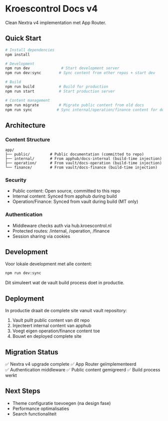 # Kroescontrol Docs v4

Clean Nextra v4 implementation met App Router.

## Quick Start

```bash
# Install dependencies
npm install

# Development
npm run dev              # Start development server
npm run dev:sync        # Sync content from other repos + start dev

# Build
npm run build           # Build for production
npm run start           # Start production server

# Content management
npm run migrate         # Migrate public content from old docs
npm run sync           # Sync internal/operation/finance content for dev
```

## Architecture

### Content Structure
```
app/
├── public/         # Public documentation (committed to repo)
├── internal/       # From apphub/docs-internal (build-time injection)
├── operation/      # From vault/docs-operation (build-time injection)
└── finance/        # From vault/docs-finance (build-time injection)
```

### Security
- Public content: Open source, committed to this repo
- Internal content: Synced from apphub during build
- Operation/Finance: Synced from vault during build (MT only)

### Authentication
- Middleware checks auth via hub.kroescontrol.nl
- Protected routes: /internal, /operation, /finance
- Session sharing via cookies

## Development

Voor lokale development met alle content:
```bash
npm run dev:sync
```

Dit simuleert wat de vault build process doet in productie.

## Deployment

In productie draait de complete site vanuit vault repository:
1. Vault pullt public content van dit repo
2. Injecteert internal content van apphub
3. Voegt eigen operation/finance content toe
4. Bouwt en deployed complete site

## Migration Status

✅ Nextra v4 upgrade complete
✅ App Router geïmplementeerd  
✅ Authentication middleware
✅ Public content gemigreerd
✅ Build process werkt

## Next Steps

- Theme configuratie toevoegen (na design fase)
- Performance optimalisaties
- Search functionaliteit